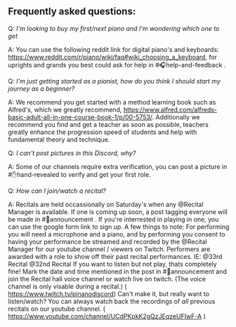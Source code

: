 ## Frequently asked questions:


Q: *I'm looking to buy my first/next piano and I'm wondering which one to get*

A: You can use the following reddit link for digital piano's and keyboards: <https://www.reddit.com/r/piano/wiki/faq#wiki_choosing_a_keyboard>, for uprights and grands you best could ask for help in #🎧help-and-feedback .


Q: *I'm just getting started as a pianist, how do you think I should start my journey as a beginner?*

A: We recommend you get started with a method learning book such as Alfred's, which we greatly recommend, <https://www.alfred.com/alfreds-basic-adult-all-in-one-course-book-1/p/00-5753/>. Additionally we recommend you find and get a teacher as soon as possible, teachers greatly enhance the progression speed of students and help with fundamental theory and technique.


Q: *I can't post pictures in this Discord, why?* 

A: Some of our channels require extra verification, you can post a picture in #✋hand-revealed to verify and get your first role.


Q: *How can I join/watch a recital?*

A: Recitals are held occassionally on Saturday's when any @Recital Manager is available. If one is coming up soon, a post tagging everyone will be made in #📣announcement . If you're interrested in playing in one, you can use the google form link to sign up. A few things to note: For performing you will need a microphone and a piano, and by performing you consent to having your performance be streamed and recorded by the @Recital Manager for our youtube channel / viewers on Twitch.
Performers are awarded with a role to show off their past recital performances. IE: @33rd Recital @32nd Recital 
If you want to listen but not play, thats completely fine! Mark the date and time mentioned in the post in #📣announcement and join the Recital hall voice channel or watch live on twitch. (The voice channel is only visable during a recital.) ( <https://www.twitch.tv/pinanodiscord>)
Can't make it, but really want to listen/watch? You can always watch back the recordings of *all* previous recitals on our youtube channel. ( <https://www.youtube.com/channel/UCdPKpkK2gQzJEqzeUFIwF-A> )
